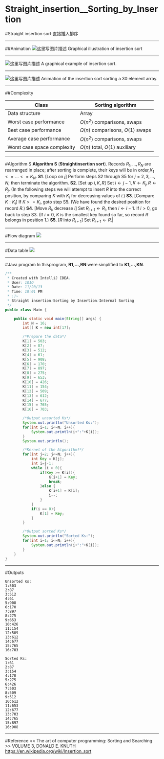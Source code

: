 # Straight_insertion__Sorting_by_Insertion

﻿#Straight insertion sort:直接插入排序

---

##Animation
![这里写图片描述](https://img-blog.csdn.net/20151114111539011)
Graphical illustration of insertion sort

---

![这里写图片描述](https://img-blog.csdn.net/20151114111701588)
A graphical example of insertion sort.

---

![这里写图片描述](https://img-blog.csdn.net/20151114111739887)
Animation of the insertion sort sorting a 30 element array.

---

##Complexity

Class										|	Sorting algorithm
------											|	----
Data structure 							|	Array
Worst case performance 			|	$O(n^2)$ comparisons, swaps
Best case performance 			|	$\Omega(n)$ comparisons, $O(1)$ swaps
Average case performance 		|	$O(n^2)$ comparisons, swaps
Worst case space complexity	|	$O(n)$ total, $O(1)$ auxiliary


---

#Algorithm S
**Algorithm S** (**Straightinsertion sort**). Records $R_1,...,R_N$ are rearranged in
place; after sorting is complete, their keys will be in order,$K_1<=...<=K_N$.
**S1**. [Loop on $j$] Perform steps S2 through S5 for $j =2,3,...,N$; then terminate
the algorithm.
**S2**. [Set up $i, K, R$] Set $i \leftarrow j-1, K \leftarrow K_j, R \leftarrow R_j$. (In the following steps
we will attempt to insert $R$ into the correct position, by comparing $K$ with
$K_i$ for decreasing values of $i$.)
**S3**. [Compare $K : K_i$] If $K >= K_i$, goto step S5. (We have found the desired
position for record $R$.)
**S4**. [Move $R_i$, decrease $i$] Set $R_{i+1} \leftarrow R_i$, then $i \leftarrow i-1$. If $i > 0$, go back to
step S3. (If $i = 0$, $K$ is the smallest key found so far, so record $R$ belongs in
position $1$.)
**S5**. [$R$ into $R_{i+1}$] Set $R_{i+1} \leftarrow R$.**|**

---
#Flow diagram
![](https://img-blog.csdn.net/20151106142954570)


---
#Data table
![](https://img-blog.csdn.net/20151106143024400)

---
#Java program
In thisprogram, **R1,...,RN** were simplified to **K1,...,KN**.

```java
/**
 * Created with IntelliJ IDEA.
 * User: 1O1O
 * Date: 11/20/13
 * Time: 10:01 PM
 * :)~
 * Straight insertion:Sorting by Insertion:Internal Sorting
 */
public class Main {

    public static void main(String[] args) {
        int N = 16;
        int[] K = new int[17];

        /*Prepare the data*/
        K[1] = 503;
        K[2] = 87;
        K[3] = 512;
        K[4] = 61;
        K[5] = 908;
        K[6] = 170;
        K[7] = 897;
        K[8] = 275;
        K[9] = 653;
        K[10] = 426;
        K[11] = 154;
        K[12] = 509;
        K[13] = 612;
        K[14] = 677;
        K[15] = 765;
        K[16] = 703;

        /*Output unsorted Ks*/
        System.out.println("Unsorted Ks:");
        for(int i=1; i<=N; i++){
            System.out.println(i+":"+K[i]);
        }
        System.out.println();

        /*Kernel of the Algorithm!*/
        for(int j=2; j<=N; j++){
            int Key = K[j];
            int i=j-1;
            while (i > 0){
                if(Key >= K[i]){
                    K[i+1] = Key;
                    break;
                }else {
                    K[i+1] = K[i];
                    i--;
                }
            }
            if(i == 0){
                K[1] = Key;
            }
        }

        /*Output sorted Ks*/
        System.out.println("Sorted Ks:");
        for(int i=1; i<=N; i++){
            System.out.println(i+":"+K[i]);
        }
    }
}
```

---
#Outputs
```
Unsorted Ks:
1:503
2:87
3:512
4:61
5:908
6:170
7:897
8:275
9:653
10:426
11:154
12:509
13:612
14:677
15:765
16:703

Sorted Ks:
1:61
2:87
3:154
4:170
5:275
6:426
7:503
8:509
9:512
10:612
11:653
12:677
13:703
14:765
15:897
16:908
```

---
#Reference
<< The art of computer programming: Sorting and Searching >> VOLUME 3, DONALD E. KNUTH
https://en.wikipedia.org/wiki/Insertion_sort
